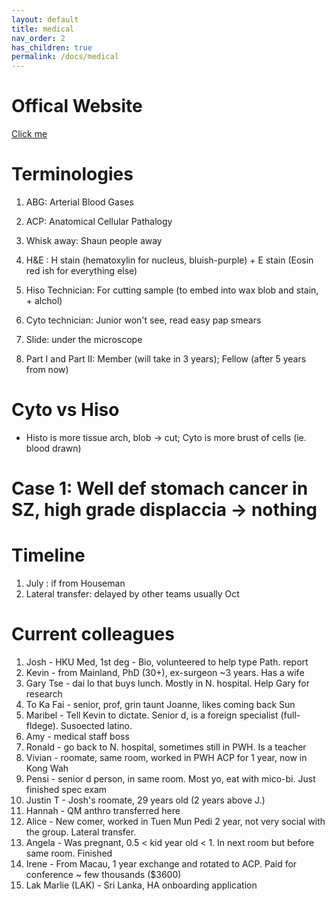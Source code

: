 ```yaml
---
layout: default
title: medical
nav_order: 2
has_children: true
permalink: /docs/medical
---
```

# Offical Website 
[Click me](https://www.cuhk.edu.hk/med/acp/acp/profiles.html#)

# Terminologies
1. ABG: Arterial Blood Gases
2. ACP: Anatomical Cellular Pathalogy
3. Whisk away: Shaun people away
4. H&E : H stain (hematoxylin for nucleus, bluish-purple) + E stain (Eosin red ish for everything else)
5. Hiso Technician: For cutting sample (to embed into wax blob and stain, + alchol)
6. Cyto technician: Junior won't see, read easy pap smears
7. Slide: under the microscope

8. Part I and Part II: Member (will take in 3 years); Fellow (after 5 years from now)

# Cyto vs Hiso
- Histo is more tissue arch, blob -> cut; Cyto is more brust of cells (ie. blood drawn)

# Case 1: Well def stomach cancer in SZ, high grade displaccia -> nothing

# Timeline
1. July : if from Houseman
2. Lateral transfer: delayed by other teams usually Oct

# Current colleagues
1. Josh - HKU Med, 1st deg - Bio, volunteered to help type Path. report
2. Kevin - from Mainland, PhD (30+), ex-surgeon ~3 years. Has a wife
3. Gary Tse - dai lo that buys lunch. Mostly in N. hospital. Help Gary for research
4. To Ka Fai - senior, prof, grin taunt Joanne, likes coming back Sun
5. Maribel - Tell Kevin to dictate. Senior d, is a foreign specialist (full-fldege). Susoected latino.
6. Amy - medical staff boss
7. Ronald - go back to N. hospital, sometimes still in PWH. Is a teacher
8. Vivian - roomate, same room, worked in PWH ACP for 1 year, now in Kong Wah
9. Pensi - senior d person, in same room. Most yo, eat with mico-bi. Just finished spec exam
10. Justin T - Josh's roomate, 29 years old (2 years above J.)
11. Hannah - QM anthro transferred here
12. Alice - New comer, worked in Tuen Mun Pedi 2 year, not very social with the group. Lateral transfer.
13. Angela - Was pregnant, 0.5 < kid year old < 1. In next room but before same room. Finished 
14. Irene - From Macau, 1 year exchange and rotated to ACP. Paid for conference ~ few thousands ($3600)
15. Lak Marlie (LAK) - Sri Lanka, HA onboarding application






